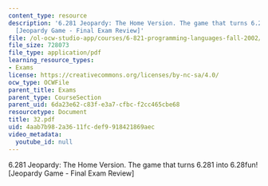```yaml
---
content_type: resource
description: '6.281 Jeopardy: The Home Version. The game that turns 6.281 into 6.28fun!
  [Jeopardy Game - Final Exam Review]'
file: /ol-ocw-studio-app/courses/6-821-programming-languages-fall-2002/4aab7b982a3611fcdef9918421869aec_32.pdf
file_size: 728073
file_type: application/pdf
learning_resource_types:
- Exams
license: https://creativecommons.org/licenses/by-nc-sa/4.0/
ocw_type: OCWFile
parent_title: Exams
parent_type: CourseSection
parent_uid: 6da23e62-c83f-e3a7-cfbc-f2cc465cbe68
resourcetype: Document
title: 32.pdf
uid: 4aab7b98-2a36-11fc-def9-918421869aec
video_metadata:
  youtube_id: null
---
```

6.281 Jeopardy: The Home Version. The game that turns 6.281 into 6.28fun! [Jeopardy Game - Final Exam Review]